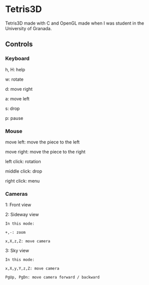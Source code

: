 # Tetris3D
Tetris3D made with C and OpenGL made when I was student in the University of Granada.

## Controls

### Keyboard

h, H: help

w: rotate

d: move right

a: move left

s: drop

p: pause

### Mouse

move left: move the piece to the left

move right: move the piece to the right

left click: rotation

middle click: drop

right click: menu

### Cameras

1: Front view

2: Sideway view 

    In this mode:

    +,-: zoom

    x,X,z,Z: move camera

3: Sky view 

	In this mode:

	x,X,y,Y,z,Z: move camera

	PgUp, PgDn: move camera forward / backward 
